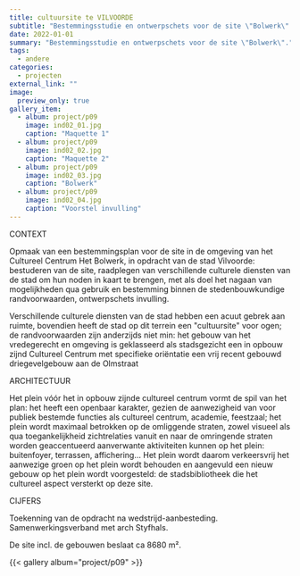 ```yaml
---
title: cultuursite te VILVOORDE
subtitle: "Bestemmingsstudie en ontwerpschets voor de site \"Bolwerk\"."
date: 2022-01-01
summary: "Bestemmingsstudie en ontwerpschets voor de site \"Bolwerk\"."
tags:
  - andere
categories:
  - projecten
external_link: ""
image:
  preview_only: true
gallery_item:
  - album: project/p09
    image: ind02_01.jpg
    caption: "Maquette 1"
  - album: project/p09
    image: ind02_02.jpg
    caption: "Maquette 2"  
  - album: project/p09
    image: ind02_03.jpg
    caption: "Bolwerk"
  - album: project/p09
    image: ind02_04.jpg
    caption: "Voorstel invulling"
---
```

<div class="row mt-4">
<div class="col-md-4 mb-3">
CONTEXT

Opmaak van een bestemmingsplan voor de site in de omgeving van het Cultureel Centrum Het Bolwerk, in opdracht van de stad Vilvoorde: bestuderen van de site, raadplegen van verschillende culturele diensten van de stad om hun noden in kaart te brengen, met als doel het nagaan van mogelijkheden qua gebruik en bestemming binnen de stedenbouwkundige randvoorwaarden, ontwerpschets invulling.

Verschillende culturele diensten van de stad hebben een acuut gebrek aan ruimte, bovendien heeft de stad op dit terrein een "cultuursite" voor ogen; de randvoorwaarden zijn anderzijds niet min:
het gebouw van het vredegerecht en omgeving is geklasseerd als stadsgezicht
een in opbouw zijnd Cultureel Centrum met specifieke oriëntatie
een vrij recent gebouwd driegevelgebouw aan de Olmstraat

ARCHITECTUUR

Het plein vóór het in opbouw zijnde cultureel centrum vormt de spil van het plan:
het heeft een openbaar karakter, gezien de aanwezigheid van voor publiek bestemde functies als cultureel centrum, academie, feestzaal; het plein wordt maximaal betrokken op de omliggende straten, zowel visueel als qua toegankelijkheid
zichtrelaties vanuit en naar de omringende straten worden geaccentueerd
aanverwante aktiviteiten kunnen op het plein: buitenfoyer, terrassen, affichering... Het plein wordt daarom verkeersvrij
het aanwezige groen op het plein wordt behouden en aangevuld
een nieuw gebouw op het plein wordt voorgesteld: de stadsbibliotheek die het cultureel aspect versterkt op deze site.

CIJFERS

Toekenning van de opdracht na wedstrijd-aanbesteding.
Samenwerkingsverband met arch Styfhals.

De site incl. de gebouwen beslaat ca 8680 m².
</div>  
<div class="col-md-8">
{{< gallery album="project/p09" >}}
</div>  
</div>

